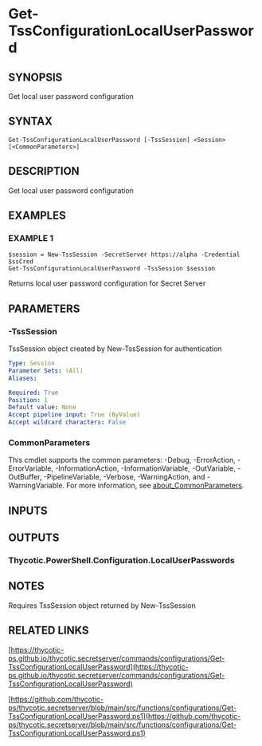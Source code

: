 # Get-TssConfigurationLocalUserPassword

## SYNOPSIS
Get local user password configuration

## SYNTAX

```
Get-TssConfigurationLocalUserPassword [-TssSession] <Session> [<CommonParameters>]
```

## DESCRIPTION
Get local user password configuration

## EXAMPLES

### EXAMPLE 1
```
$session = New-TssSession -SecretServer https://alpha -Credential $ssCred
Get-TssConfigurationLocalUserPassword -TssSession $session
```

Returns local user password configuration for Secret Server

## PARAMETERS

### -TssSession
TssSession object created by New-TssSession for authentication

```yaml
Type: Session
Parameter Sets: (All)
Aliases:

Required: True
Position: 1
Default value: None
Accept pipeline input: True (ByValue)
Accept wildcard characters: False
```

### CommonParameters
This cmdlet supports the common parameters: -Debug, -ErrorAction, -ErrorVariable, -InformationAction, -InformationVariable, -OutVariable, -OutBuffer, -PipelineVariable, -Verbose, -WarningAction, and -WarningVariable. For more information, see [about_CommonParameters](http://go.microsoft.com/fwlink/?LinkID=113216).

## INPUTS

## OUTPUTS

### Thycotic.PowerShell.Configuration.LocalUserPasswords
## NOTES
Requires TssSession object returned by New-TssSession

## RELATED LINKS

[https://thycotic-ps.github.io/thycotic.secretserver/commands/configurations/Get-TssConfigurationLocalUserPassword](https://thycotic-ps.github.io/thycotic.secretserver/commands/configurations/Get-TssConfigurationLocalUserPassword)

[https://github.com/thycotic-ps/thycotic.secretserver/blob/main/src/functions/configurations/Get-TssConfigurationLocalUserPassword.ps1](https://github.com/thycotic-ps/thycotic.secretserver/blob/main/src/functions/configurations/Get-TssConfigurationLocalUserPassword.ps1)

